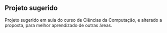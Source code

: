 ## Projeto sugerido

Projeto sugerido em aula do curso de Ciências da Computação, e alterado a proposta, para melhor aprendizado de outras áreas.